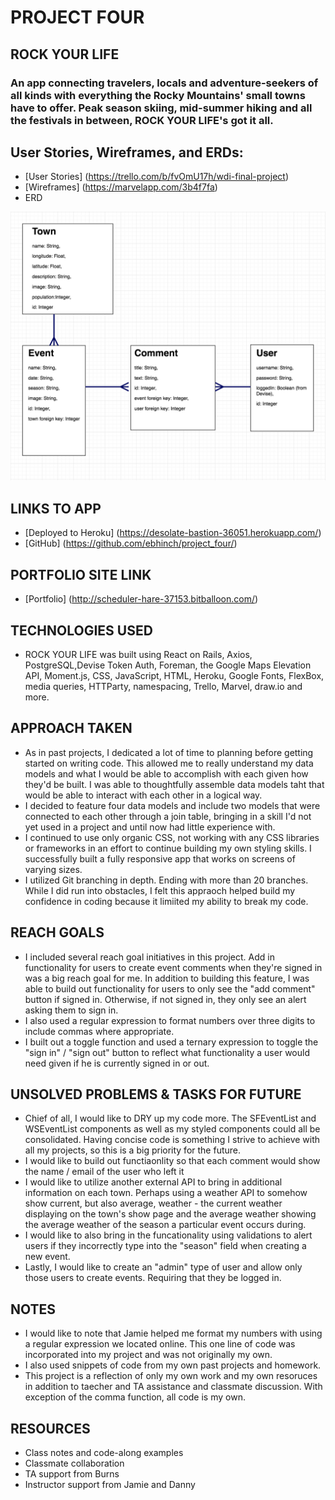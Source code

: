 # PROJECT FOUR

## ROCK YOUR LIFE
### An app connecting travelers, locals and adventure-seekers of all kinds with everything the Rocky Mountains' small towns have to offer. Peak season skiing, mid-summer hiking and all the festivals in between, ROCK YOUR LIFE's got it all. 

## User Stories, Wireframes, and ERDs:
* [User Stories] (https://trello.com/b/fvOmU17h/wdi-final-project)
* [Wireframes] (https://marvelapp.com/3b4f7fa)
* ERD
<img src="/images/project_four_erd.png">

## LINKS TO APP
* [Deployed to Heroku] (https://desolate-bastion-36051.herokuapp.com/)
* [GitHub] (https://github.com/ebhinch/project_four/)

## PORTFOLIO SITE LINK
* [Portfolio] (http://scheduler-hare-37153.bitballoon.com/)

## TECHNOLOGIES USED
* ROCK YOUR LIFE was built using React on Rails, Axios, PostgreSQL,Devise Token Auth, Foreman, the Google Maps Elevation API, Moment.js, CSS, JavaScript, HTML, Heroku, Google Fonts, FlexBox, media queries, HTTParty, namespacing, Trello, Marvel, draw.io and more. 

## APPROACH TAKEN
* As in past projects, I dedicated a lot of time to planning before getting started on writing code. This allowed me to really understand my data models and what I would be able to accomplish with each given how they'd be built. I was able to thoughtfully assemble data models taht that would be able to interact with each other in a logical way. 
* I decided to feature four data models and include two models that were connected to each other through a join table, bringing in a skill I'd not yet used in a project and until now had little experience with. 
* I continued to use only organic CSS, not working with any CSS libraries or frameworks in an effort to continue building my own styling skills. I successfully built a fully responsive app that works on screens of varying sizes. 
* I utilized Git branching in depth. Ending with more than 20 branches. While I did run into obstacles, I felt this appraoch helped build my confidence in coding because it limiited my ability to break my code. 

## REACH GOALS
* I included several reach goal initiatives in this project. Add in functionality for users to create event comments when they're signed in was a big reach goal for me. In addition to building this feature, I was able to build out functionality for users to only see the "add comment" button if signed in. Otherwise, if not signed in, they only see an alert asking them to sign in. 
* I also used a regular expression to format numbers over three digits to include commas where appropriate. 
* I built out a toggle function and used a ternary expression to toggle the "sign in" / "sign out" button to reflect what functionality a user would need given if he is currently signed in or out. 


## UNSOLVED PROBLEMS & TASKS FOR FUTURE
* Chief of all, I would like to DRY up my code more. The SFEventList and WSEventList components as well as my styled components could all be consolidated. Having concise code is something I strive to achieve with all my projects, so this is a big priority for the future. 
* I would like to build out functiaonlity so that each comment would show the name / email of the user who left it 
* I would like to utilize another external API to bring in additional information on each town. Perhaps using a weather API to somehow show current, but also average, weather - the current weather displaying on the town's show page and the average weather showing the average weather of the season a particular event occurs during.
* I would like to also bring in the funcationality using validations to alert users if they incorrectly type into the "season" field when creating a new event. 
* Lastly, I would like to create an "admin" type of user and allow only those users to create events. Requiring that they be logged in.

## NOTES
* I would like to note that Jamie helped me format my numbers with using a regular expression we located online. This one line of code was incorporated into my project and was not originally my own.
* I also used snippets of code from my own past projects and homework. 
* This project is a reflection of only my own work and my own resoruces in addition to taecher and TA assistance and classmate discussion. With exception of the comma function, all code is my own. 

## RESOURCES
* Class notes and code-along examples
* Classmate collaboration
* TA support from Burns
* Instructor support from Jamie and Danny